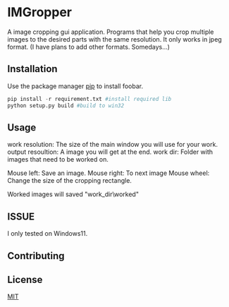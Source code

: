 # IMGropper
A image cropping gui application.
Programs that help you crop multiple images to the desired parts with the same resolution.
It only works in jpeg format. (I have plans to add other formats. Somedays...)

## Installation
Use the package manager [pip](https://pip.pypa.io/en/stable/) to install foobar.

```python
pip install -r requirement.txt #install required lib
python setup.py build #build to win32
```

## Usage
work resolution: The size of the main window you will use for your work.
output resoultion: A image you will get at the end.
work dir: Folder with images that need to be worked on.

Mouse left: Save an image.
Mouse right: To next image
Mouse wheel: Change the size of the cropping rectangle.

Worked images will saved "work_dir\worked"

## ISSUE
I only tested on Windows11.

## Contributing

## License

[MIT](https://choosealicense.com/licenses/mit/)